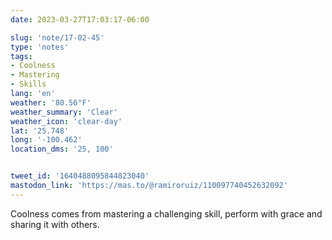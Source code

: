 ```yaml
---
date: 2023-03-27T17:03:17-06:00

slug: 'note/17-02-45'
type: 'notes'
tags:
- Coolness
- Mastering
- Skills
lang: 'en'
weather: '80.56°F'
weather_summary: 'Clear'
weather_icon: 'clear-day'
lat: '25.748'
long: '-100.462'
location_dms: '25, 100'


tweet_id: '1640488095844823040'
mastodon_link: 'https://mas.to/@ramiroruiz/110097740452632092'
---
```

Coolness comes from mastering a challenging skill, perform with grace and sharing it with others.